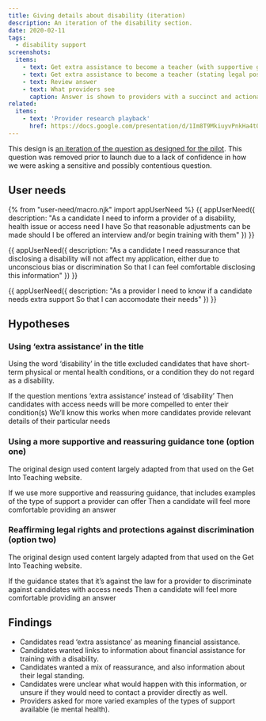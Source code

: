 ```yaml
---
title: Giving details about disability (iteration)
description: An iteration of the disability section.
date: 2020-02-11
tags:
  - disability support
screenshots:
  items:
    - text: Get extra assistance to become a teacher (with supportive guidance)
    - text: Get extra assistance to become a teacher (stating legal position)
    - text: Review answer
    - text: What providers see
      caption: Answer is shown to providers with a succinct and actionable label. If no needs are disclosed, we show ‘Not specified’
related:
  items:
    - text: 'Provider research playback'
      href: https://docs.google.com/presentation/d/1Im8T9MkiuyvPnkHa4tOeZU9M-Sl_E10Zkv2mrn6lEJY/edit#slide=id.p
---
```


This design is [an iteration of the question as designed for the pilot](/apply-for-teacher-training/training-with-a-disability). This question was removed prior to launch due to a lack of confidence in how we were asking a sensitive and possibly contentious question.

## User needs

{% from "user-need/macro.njk" import appUserNeed %}
{{ appUserNeed({
  description: "As a candidate
I need to inform a provider of a disability, health issue or access need I have
So that reasonable adjustments can be made should I be offered an interview and/or begin training with them"
}) }}

{{ appUserNeed({
  description: "As a candidate
I need reassurance that disclosing a disability will not affect my application, either due to unconscious bias or discrimination
So that I can feel comfortable disclosing this information"
}) }}

{{ appUserNeed({
  description: "As a provider
I need to know if a candidate needs extra support
So that I can accomodate their needs"
}) }}

## Hypotheses

### Using ‘extra assistance’ in the title

Using the word ‘disability’ in the title excluded candidates that have short-term physical or mental health conditions, or a condition they do not regard as a disability.

If the question mentions ‘extra assistance’ instead of ‘disability’
Then candidates with access needs will be more compelled to enter their condition(s)
We’ll know this works when more candidates provide relevant details of their particular needs

### Using a more supportive and reassuring guidance tone (option one)

The original design used content largely adapted from that used on the Get Into Teaching website.

If we use more supportive and reassuring guidance, that includes examples of the type of support a provider can offer
Then a candidate will feel more comfortable providing an answer

### Reaffirming legal rights and protections against discrimination (option two)

The original design used content largely adapted from that used on the Get Into Teaching website.

If the guidance states that it’s against the law for a provider to discriminate against candidates with access needs
Then a candidate will feel more comfortable providing an answer

## Findings

- Candidates read ‘extra assistance’ as meaning financial assistance.
- Candidates wanted links to information about financial assistance for training with a disability.
- Candidates wanted a mix of reassurance, and also information about their legal standing.
- Candidates were unclear what would happen with this information, or unsure if they would need to contact a provider directly as well.
- Providers asked for more varied examples of the types of support available (ie mental health).
